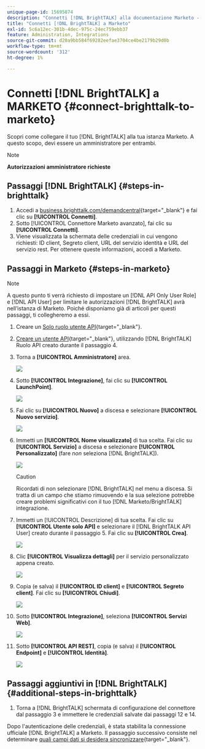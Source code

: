 ```yaml
---
unique-page-id: 15695874
description: "Connetti [!DNL BrightTALK] alla documentazione Marketo - Marketo - Documentazione del prodotto"
title: "Connetti [!DNL BrightTALK] a Marketo"
exl-id: 5c6a12ec-301b-4dec-975c-24ec759ebb37
feature: Administration, Integrations
source-git-commit: d20a9bb584f69282eefae3704ce4be2179b29d0b
workflow-type: tm+mt
source-wordcount: '312'
ht-degree: 1%

---
```


# Connetti [!DNL BrightTALK] a MARKETO {#connect-brighttalk-to-marketo}

Scopri come collegare il tuo [!DNL BrightTALK] alla tua istanza Marketo. A questo scopo, devi essere un amministratore per entrambi.

>[!NOTE]
>
>**Autorizzazioni amministratore richieste**

## Passaggi [!DNL BrightTALK] {#steps-in-brighttalk}

1. Accedi a [business.brighttalk.com/demandcentral](https://business.brighttalk.com/demandcentral/login){target="_blank"} e fai clic su **[!UICONTROL Connetti]**.
1. Sotto [!UICONTROL Connettore Marketo avanzato], fai clic su **[!UICONTROL Connetti]**.
1. Viene visualizzata la schermata delle credenziali in cui vengono richiesti: ID client, Segreto client, URL del servizio identità e URL del servizio rest. Per ottenere queste informazioni, accedi a Marketo.

## Passaggi in Marketo {#steps-in-marketo}

>[!NOTE]
>
>A questo punto ti verrà richiesto di impostare un [!DNL API Only User Role] e [!DNL API User] per limitare le autorizzazioni [!DNL BrightTALK] avrà nell’istanza di Marketo. Poiché disponiamo già di articoli per questi passaggi, ti collegheremo a essi.

1. Creare un [Solo ruolo utente API](/help/marketo/product-docs/administration/users-and-roles/create-an-api-only-user-role.md){target="_blank"}.

1. [Creare un utente API](/help/marketo/product-docs/administration/users-and-roles/create-an-api-only-user.md){target="_blank"}, utilizzando [!DNL BrightTALK] Ruolo API creato durante il passaggio 4.

1. Torna a **[!UICONTROL Amministratore]** area.

   ![](assets/connect-brighttalk-to-marketo-1.png)

1. Sotto **[!UICONTROL Integrazione]**, fai clic su **[!UICONTROL LaunchPoint]**.

   ![](assets/connect-brighttalk-to-marketo-2.png)

1. Fai clic su **[!UICONTROL Nuovo]** a discesa e selezionare **[!UICONTROL Nuovo servizio]**.

   ![](assets/connect-brighttalk-to-marketo-3.png)

1. Immetti un **[!UICONTROL Nome visualizzato]** di tua scelta. Fai clic su **[!UICONTROL Servizio]** a discesa e selezionare **[!UICONTROL Personalizzato]** (fare _non_ seleziona [!DNL BrightTALK]).

   ![](assets/connect-brighttalk-to-marketo-4.png)

   >[!CAUTION]
   >
   >Ricordati di non selezionare [!DNL BrightTALK] nel menu a discesa. Si tratta di un campo che stiamo rimuovendo e la sua selezione potrebbe creare problemi significativi con il tuo [!DNL Marketo/BrightTALK] integrazione.

1. Immetti un [!UICONTROL Descrizione] di tua scelta. Fai clic su **[!UICONTROL Utente solo API]** e selezionare il [!DNL BrightTALK API User] creato durante il passaggio 5. Fai clic su **[!UICONTROL Crea]**.

   ![](assets/connect-brighttalk-to-marketo-5.png)

1. Clic **[!UICONTROL Visualizza dettagli]** per il servizio personalizzato appena creato.

   ![](assets/connect-brighttalk-to-marketo-6.png)

1. Copia (e salva) il **[!UICONTROL ID client]** e **[!UICONTROL Segreto client]**. Fai clic su **[!UICONTROL Chiudi]**.

   ![](assets/connect-brighttalk-to-marketo-7.png)

1. Sotto **[!UICONTROL Integrazione]**, seleziona **[!UICONTROL Servizi Web]**.

   ![](assets/connect-brighttalk-to-marketo-8.png)

1. Sotto **[!UICONTROL API REST]**, copia (e salva) il **[!UICONTROL Endpoint]** e **[!UICONTROL Identità]**.

   ![](assets/connect-brighttalk-to-marketo-9.png)

## Passaggi aggiuntivi in [!DNL BrightTALK] {#additional-steps-in-brighttalk}

1. Torna a [!DNL BrightTALK] schermata di configurazione del connettore dal passaggio 3 e immettere le credenziali salvate dai passaggi 12 e 14.

Dopo l&#39;autenticazione delle credenziali, è stata stabilita la connessione ufficiale [!DNL BrightTALK] a Marketo. Il passaggio successivo consiste nel determinare [quali campi dati si desidera sincronizzare](https://support.brighttalk.com/hc/en-us/articles/115005131274-BrightTALK-Connector-for-Marketo-Choose-the-Fields-to-Sync){target="_blank"}.
